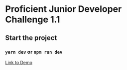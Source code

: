 # Proficient Junior Developer Challenge 1.1

## Start the project

### `yarn dev` or `npm run dev`

[Link to Demo](https://g0c4r-proficient-challenge.vercel.app/)
